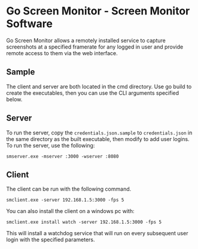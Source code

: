 # Go Screen Monitor - Screen Monitor Software

Go Screen Monitor allows a remotely installed service to capture screenshots at a specified framerate for any logged in user and provide remote access to them via the web interface.

## Sample

The client and server are both located in the cmd directory. Use go build to create the executables, then you can use the CLI arguments specified below.

## Server

To run the server, copy the `credentials.json.sample` to `credentials.json` in the same directory as the built executable, then modify to add user logins. To run the server, use the following:
```shell
smserver.exe -mserver :3000 -wserver :8080
```

## Client

The client can be run with the following command.

```shell
smclient.exe -server 192.168.1.5:3000 -fps 5
```

You can also install the client on a windows pc with:

```shell
smclient.exe install watch -server 192.168.1.5:3000 -fps 5
```

This will install a watchdog service that will run on every subsequent user login with the specified parameters.
